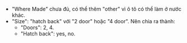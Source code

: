 - "Where Made" chưa đủ, có thể thêm "other" vì ô tô có thể làm ở nước khác.
- "Size": "hatch back" với "2 door" hoặc "4 door". Nên chia ra thành:
    - "Doors": 2, 4.
    - "Hatch back": yes, no.


